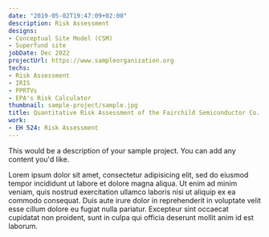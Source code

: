 ```yaml
---
date: "2019-05-02T19:47:09+02:00"
description: Risk Assessment
designs:
- Conceptual Site Model (CSM)
- Superfund site
jobDate: Dec 2022
projectUrl: https://www.sampleorganization.org
techs:
- Risk Assessment
- IRIS
- PPRTVs
- EPA's Risk Calculator
thumbnail: sample-project/sample.jpg
title: Quantitative Risk Assessment of the Fairchild Semiconductor Co. Superfund Site in San Jose, California
work:
- EH 524: Risk Assessment
---
```


This would be a description of your sample project. You can add any content you'd like.

Lorem ipsum dolor sit amet, consectetur adipisicing elit, sed do eiusmod
tempor incididunt ut labore et dolore magna aliqua. Ut enim ad minim veniam,
quis nostrud exercitation ullamco laboris nisi ut aliquip ex ea commodo
consequat. Duis aute irure dolor in reprehenderit in voluptate velit esse
cillum dolore eu fugiat nulla pariatur. Excepteur sint occaecat cupidatat non
proident, sunt in culpa qui officia deserunt mollit anim id est laborum.